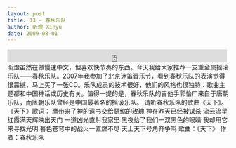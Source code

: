 ```yaml
---
layout: post
title: 13 - 春秋乐队
author: 昕煜 Xinyu
date: 2009-08-01
---
```


<iframe src="https://archive.org/embed/slowchinese_201909/Slow_Chinese_013.mp3" width="500" height="30" frameborder="0" webkitallowfullscreen="true" mozallowfullscreen="true" allowfullscreen></iframe>
昕煜虽然在做慢速中文，但喜欢快节奏的东西。今天我给大家推荐一支重金属摇滚乐队——春秋乐队。2007年我参加了北京迷笛音乐节，看到春秋乐队的表演觉得很震撼，马上买了一张CD。乐队成员的技术很好，他们的风格也很独特：歌曲主题都和中国神话或历史有关。值得一提的是，春秋乐队的吉他手郭怡广来自于唐朝乐队，而唐朝乐队曾经是中国最著名的摇滚乐队。
请听春秋乐队的歌曲《天下》。
《天下》歌词：
鹰带来了神的遗书交给瑟缩的玫瑰
神在昨天已经被谋杀
流云流星红霞满天辉映出天门
一道凶光直射我家里
黑夜给了我们一双黑色的眼睛
我却用它来寻找光明
暮色苍穹中的战火一直燃不尽
天上天下号角齐争鸣
歌曲：《天下》
 作者：春秋乐队
